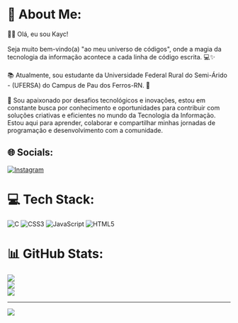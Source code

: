 # 💫 About Me:
👋🏻 Olá, eu sou Kayc!<br><br>Seja muito bem-vindo(a) "ao meu universo de códigos", onde a magia da tecnologia da informação acontece a cada linha de código escrita. 💻✨<br><br>📚 Atualmente, sou estudante da Universidade Federal Rural do Semi-Árido - (UFERSA) do Campus de Pau dos Ferros-RN. 🌵<br><br>🔎 Sou apaixonado por desafios tecnológicos e inovações, estou em constante busca por conhecimento e oportunidades para contribuir com soluções criativas e eficientes no mundo da Tecnologia da Informação. Estou aqui para aprender, colaborar e compartilhar minhas jornadas de programação e desenvolvimento com a comunidade. <br>


## 🌐 Socials:
[![Instagram](https://img.shields.io/badge/Instagram-%23E4405F.svg?logo=Instagram&logoColor=white)](https://instagram.com/https://www.instagram.com/kaychenderson/) 

# 💻 Tech Stack:
![C](https://img.shields.io/badge/c-%2300599C.svg?style=for-the-badge&logo=c&logoColor=white) ![CSS3](https://img.shields.io/badge/css3-%231572B6.svg?style=for-the-badge&logo=css3&logoColor=white) ![JavaScript](https://img.shields.io/badge/javascript-%23323330.svg?style=for-the-badge&logo=javascript&logoColor=%23F7DF1E) ![HTML5](https://img.shields.io/badge/html5-%23E34F26.svg?style=for-the-badge&logo=html5&logoColor=white)
# 📊 GitHub Stats:
![](https://github-readme-stats.vercel.app/api?username=kaychenderson&theme=midnight-purple&hide_border=false&include_all_commits=false&count_private=false)<br/>
![](https://github-readme-streak-stats.herokuapp.com/?user=kaychenderson&theme=midnight-purple&hide_border=false)<br/>
![](https://github-readme-stats.vercel.app/api/top-langs/?username=kaychenderson&theme=midnight-purple&hide_border=false&include_all_commits=false&count_private=false&layout=compact)

---
[![](https://visitcount.itsvg.in/api?id=kaychenderson&icon=0&color=0)](https://visitcount.itsvg.in)

<!-- Proudly created with GPRM ( https://gprm.itsvg.in ) -->
